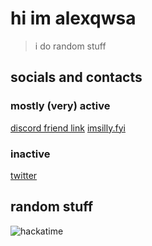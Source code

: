 # hi im alexqwsa
 > i do random stuff
## socials and contacts
### mostly (very) active
[discord friend link](https://discordapp.com/users/369161148005744642)
[imsilly.fyi](https://imsilly.fyi/@Alexqwsa)
### inactive
[twitter](https://x.com/Alexqwsa)

## random stuff
![hackatime](https://github-readme-stats.hackclub.dev/api/wakatime?username=908&api_domain=hackatime.hackclub.com&&custom_title=Hackatime+Stats&layout=compact&cache_seconds=0&langs_count=8&theme=tokyonight)
